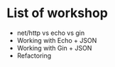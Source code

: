 # List of workshop

- net/http vs echo vs gin
- Working with Echo + JSON
- Working with Gin + JSON
- Refactoring
